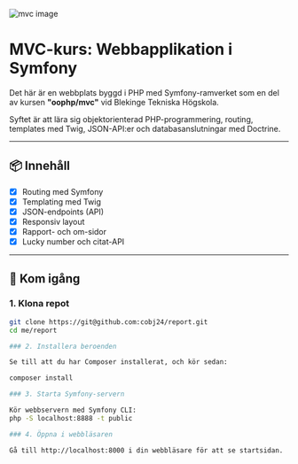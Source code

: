 ![mvc image](.img/web.jpg)

# MVC-kurs: Webbapplikation i Symfony

Det här är en webbplats byggd i PHP med Symfony-ramverket som en del av kursen **"oophp/mvc"** vid Blekinge Tekniska Högskola.

Syftet är att lära sig objektorienterad PHP-programmering, routing, templates med Twig, JSON-API:er och databasanslutningar med Doctrine.

---

## 📦 Innehåll

- [x] Routing med Symfony
- [x] Templating med Twig
- [x] JSON-endpoints (API)
- [x] Responsiv layout
- [x] Rapport- och om-sidor
- [x] Lucky number och citat-API

---

## 🚀 Kom igång

### 1. Klona repot

```bash
git clone https://git@github.com:cobj24/report.git
cd me/report

### 2. Installera beroenden

Se till att du har Composer installerat, och kör sedan:

composer install

### 3. Starta Symfony-servern

Kör webbservern med Symfony CLI:
php -S localhost:8888 -t public

### 4. Öppna i webbläsaren

Gå till http://localhost:8000 i din webbläsare för att se startsidan.
